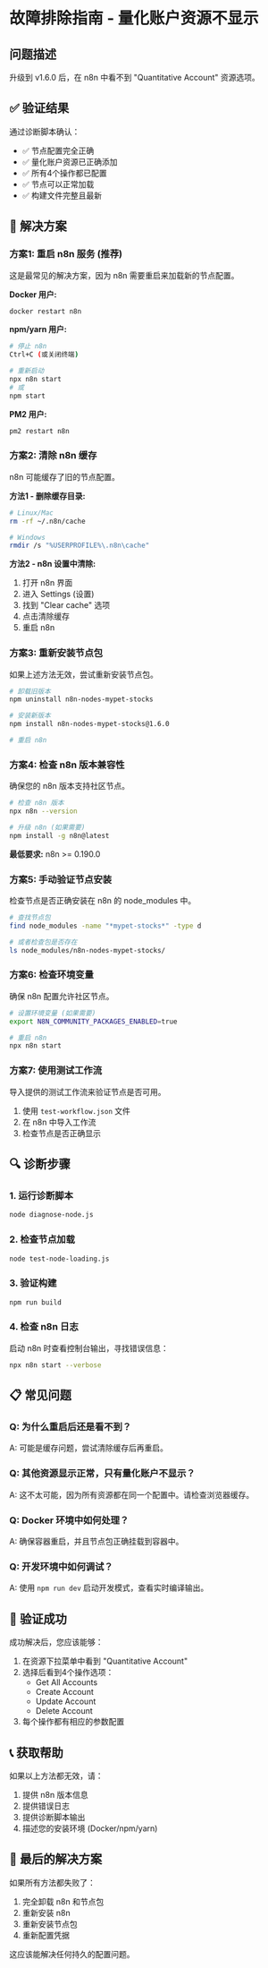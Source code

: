 # 故障排除指南 - 量化账户资源不显示

## 问题描述
升级到 v1.6.0 后，在 n8n 中看不到 "Quantitative Account" 资源选项。

## ✅ 验证结果
通过诊断脚本确认：
- ✅ 节点配置完全正确
- ✅ 量化账户资源已正确添加
- ✅ 所有4个操作都已配置
- ✅ 节点可以正常加载
- ✅ 构建文件完整且最新

## 🔧 解决方案

### 方案1: 重启 n8n 服务 (推荐)
这是最常见的解决方案，因为 n8n 需要重启来加载新的节点配置。

**Docker 用户:**
```bash
docker restart n8n
```

**npm/yarn 用户:**
```bash
# 停止 n8n
Ctrl+C (或关闭终端)

# 重新启动
npx n8n start
# 或
npm start
```

**PM2 用户:**
```bash
pm2 restart n8n
```

### 方案2: 清除 n8n 缓存
n8n 可能缓存了旧的节点配置。

**方法1 - 删除缓存目录:**
```bash
# Linux/Mac
rm -rf ~/.n8n/cache

# Windows
rmdir /s "%USERPROFILE%\.n8n\cache"
```

**方法2 - n8n 设置中清除:**
1. 打开 n8n 界面
2. 进入 Settings (设置)
3. 找到 "Clear cache" 选项
4. 点击清除缓存
5. 重启 n8n

### 方案3: 重新安装节点包
如果上述方法无效，尝试重新安装节点包。

```bash
# 卸载旧版本
npm uninstall n8n-nodes-mypet-stocks

# 安装新版本
npm install n8n-nodes-mypet-stocks@1.6.0

# 重启 n8n
```

### 方案4: 检查 n8n 版本兼容性
确保您的 n8n 版本支持社区节点。

```bash
# 检查 n8n 版本
npx n8n --version

# 升级 n8n (如果需要)
npm install -g n8n@latest
```

**最低要求:** n8n >= 0.190.0

### 方案5: 手动验证节点安装
检查节点是否正确安装在 n8n 的 node_modules 中。

```bash
# 查找节点包
find node_modules -name "*mypet-stocks*" -type d

# 或者检查包是否存在
ls node_modules/n8n-nodes-mypet-stocks/
```

### 方案6: 检查环境变量
确保 n8n 配置允许社区节点。

```bash
# 设置环境变量 (如果需要)
export N8N_COMMUNITY_PACKAGES_ENABLED=true

# 重启 n8n
npx n8n start
```

### 方案7: 使用测试工作流
导入提供的测试工作流来验证节点是否可用。

1. 使用 `test-workflow.json` 文件
2. 在 n8n 中导入工作流
3. 检查节点是否正确显示

## 🔍 诊断步骤

### 1. 运行诊断脚本
```bash
node diagnose-node.js
```

### 2. 检查节点加载
```bash
node test-node-loading.js
```

### 3. 验证构建
```bash
npm run build
```

### 4. 检查 n8n 日志
启动 n8n 时查看控制台输出，寻找错误信息：
```bash
npx n8n start --verbose
```

## 📋 常见问题

### Q: 为什么重启后还是看不到？
A: 可能是缓存问题，尝试清除缓存后再重启。

### Q: 其他资源显示正常，只有量化账户不显示？
A: 这不太可能，因为所有资源都在同一个配置中。请检查浏览器缓存。

### Q: Docker 环境中如何处理？
A: 确保容器重启，并且节点包正确挂载到容器中。

### Q: 开发环境中如何调试？
A: 使用 `npm run dev` 启动开发模式，查看实时编译输出。

## 🎯 验证成功

成功解决后，您应该能够：
1. 在资源下拉菜单中看到 "Quantitative Account"
2. 选择后看到4个操作选项：
   - Get All Accounts
   - Create Account
   - Update Account
   - Delete Account
3. 每个操作都有相应的参数配置

## 📞 获取帮助

如果以上方法都无效，请：
1. 提供 n8n 版本信息
2. 提供错误日志
3. 提供诊断脚本输出
4. 描述您的安装环境 (Docker/npm/yarn)

## 🔄 最后的解决方案

如果所有方法都失败了：
1. 完全卸载 n8n 和节点包
2. 重新安装 n8n
3. 重新安装节点包
4. 重新配置凭据

这应该能解决任何持久的配置问题。
